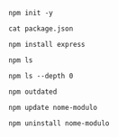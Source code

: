 ```
npm init -y
```

```
cat package.json
```

```
npm install express
```

```
npm ls
```

```
npm ls --depth 0
```

```
npm outdated
```

```
npm update nome-modulo
```

```
npm uninstall nome-modulo
```